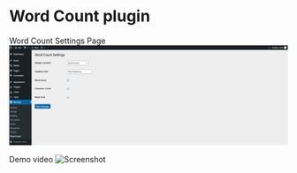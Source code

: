 # Word Count plugin
Word Count Settings Page
![Screenshot](https://github.com/kipmyk/Word-Count-plugin/blob/main/Screenshot.png)

Demo video
![Screenshot](https://github.com/kipmyk/Word-Count-plugin/blob/main/demo.gif)
